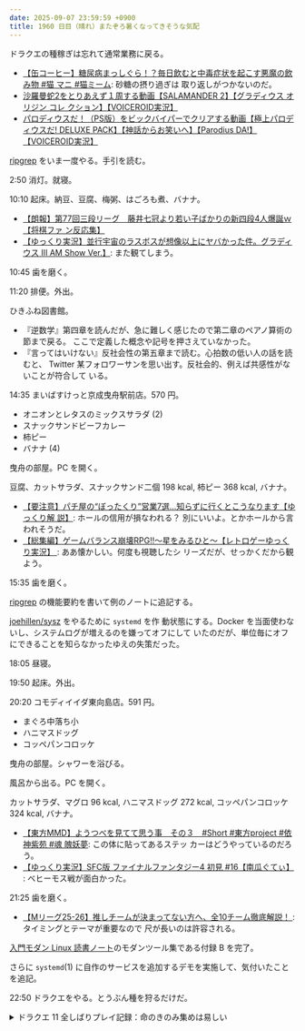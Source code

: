 ```yaml
---
date: 2025-09-07 23:59:59 +0900
title: 1960 日目（晴れ）またぞろ暑くなってきそうな気配
---
```


ドラクエの種稼ぎは忘れて通常業務に戻る。

* [【缶コーヒー】糖尿病まっしぐら！？毎日飲むと中毒症状を起こす悪魔の飲み物 #猫
  マニ #猫ミーム](https://www.youtube.com/watch?v=_V6iADNUQpw): 砂糖の摂り過ぎは
  取り返しがつかないのだ。
* [沙羅曼蛇2をとりあえず１周する動画【SALAMANDER 2】【グラディウス オリジン コレ
  クション】【VOICEROID実況】](https://www.youtube.com/watch?v=cAUGsBE1G_c)
* [パロディウスだ！（PS版）をビックバイパーでクリアする動画【極上パロディウスだ!
  DELUXE PACK】【神話からお笑いへ】【Parodius DA!】【VOICEROID実況】
  ](https://www.youtube.com/watch?v=4-6EniqHF_E)

[ripgrep] をいま一度やる。手引を読む。

2:50 消灯。就寝。

10:10 起床。納豆、豆腐、梅粥、はごろも煮、バナナ。

* [【朗報】第77回三段リーグ　藤井七冠より若い子ばかりの新四段4人爆誕ｗ【将棋ファ
  ン反応集】](https://www.youtube.com/watch?v=_v3JBoAPX_k)
* [【ゆっくり実況】並行宇宙のラスボスが想像以上にヤバかった件。グラディウス III
  AM Show Ver.】](https://www.youtube.com/watch?v=Cig1be8zKSY): また観てしまう。

10:45 歯を磨く。
 
11:20 排便。外出。

ひきふね図書館。

* 『逆数学』第四章を読んだが、急に難しく感じたので第二章のペアノ算術の節まで戻る。
  ここで定義した概念や記号を押さえていなかった。
* 『言ってはいけない』反社会性の第五章まで読む。心拍数の低い人の話を読むと、
  Twitter 某フォロワーサンを思い出す。反社会的、例えば共感性がないことが符合して
  いる。

14:35 まいばすけっと京成曳舟駅前店。570 円。

* オニオンとレタスのミックスサラダ (2)
* スナックサンドビーフカレー
* 柿ピー
* バナナ (4)

曳舟の部屋。PC を開く。

豆腐、カットサラダ、スナックサンド二個 198 kcal, 柿ピー 368 kcal, バナナ。

* [【要注意】パチ屋の“ぼったくり”営業7選…知らずに行くとこうなります【ゆっくり解
  説】](https://www.youtube.com/watch?v=T5P1jfHSAGk): ホールの信用が損なわれる？
  別にいいよ。とかホールから言われそうだ。
* [【総集編】ゲームバランス崩壊RPG!!～星をみるひと～【レトロゲーゆっくり実況】
  ](https://www.youtube.com/watch?v=vSxuWezpUno): ああ懐かしい。何度も視聴したシ
  リーズだが、せっかくだから観よう。

15:35 歯を磨く。

[ripgrep] の機能要約を書いて例のノートに追記する。

[joehillen/sysz](https://github.com/joehillen/sysz) をやるために `systemd` を作
動状態にする。Docker を当面使わないし、システムログが増えるのを嫌ってオフにして
いたのだが、単位毎にオフにできることを知らなかったゆえの失策だった。

18:05 昼寝。

19:50 起床。外出。

20:20 コモディイイダ東向島店。591 円。

* まぐろ中落ち小
* ハニマスドッグ
* コッペパンコロッケ

曳舟の部屋。シャワーを浴びる。

風呂から出る。PC を開く。

カットサラダ、マグロ 96 kcal, ハニマスドッグ 272 kcal, コッペパンコロッケ 324
kcal, バナナ。

* [【東方MMD】ようつべを見てて思う事　その３　#Short #東方project #依神紫苑 #魂
  魄妖夢](https://www.youtube.com/shorts/Icv4tJ2WGyo): この体に貼ってあるステッ
  カーはどうやっているのだろう。
* [【ゆっくり実況】SFC版 ファイナルファンタジー4 初見 #16【南瓜ぐてぃ】
  ](https://www.youtube.com/watch?v=AVeopeCMrB0): ベヒーモス戦が面白かった。

21:25 歯を磨く。

* [【Mリーグ25-26】推しチームが決まってない方へ、全10チーム徹底解説！
  ](https://www.youtube.com/watch?v=_Ytm6aKZ7fw): タイミングとテーマが重要なので
  尺が長いのは許容される。

[入門モダン Linux 読書ノート][modern-linux]のモダンツール集である付録 B を完了。

さらに `systemd`(1) に自作のサービスを追加するデモを実施して、気付いたことを追記。

22:50 ドラクエをやる。とうぶん種を狩るだけだ。

<details><summary>ドラクエ 11 全しばりプレイ記録：命のきのみ集めは易しい</summary>
<p>制服やうさぎのしっぽを使えないしばりがあるから厳しい道のりを覚悟していた種集めだが、スーパールーレットで間に合う。
むしろこちらの方法のほうが効率が上かもしれない。</p>

<p>今回は裏クリア目標なので命のきのみを優先する。天馬の塔の一階を使う。まものよびのボウガンで敵が出るのを駆使する。
主人公、マルティナ、カミュの三人がゾーンに入った状態で控えに回し、フレイムドッグとリビングデッドが三頭以上が出現するのを待つ。
グレイグとこの三人に交代し、におうだち、ゾーン必中、スーパールーレット、ぼうぎょ。こんな感じだ。</p>

<p>この一時間ほどで命のきのみが 40 個ほど得られた。ほんとうは主人公を優先するべきだろうが、HP の低いキャラから分配。
低いキャラ全員を 630 から 640 まで引き上げる。命のきのみを貯めて一気に消費するのは楽しい。</p>
</details>

[modern-linux]: <https://gist.github.com/showa-yojyo/caf7c68a253184fd07ac5e78cf9270f8>
[ripgrep]: <https://github.com/BurntSushi/ripgrep>
